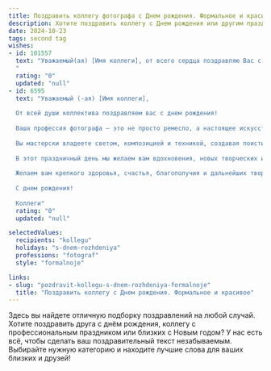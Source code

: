 ```yaml
---
title: Поздравить коллегу фотографа c Днем рождения. Формальное и красивое
description: Хотите поздравить коллегу c Днем рождения или другим праздником? Наш ИИ создаст незабываемое поздравление, а вы обязательно выделитесь среди других.  
date: 2024-10-23
tags: second tag
wishes:
- id: 101557
  text: "Уважаемый(ая) [Имя коллеги], от всего сердца поздравляю Вас с Днём рождения! Желаю Вам вдохновения, новых творческих успехов в Вашей прекрасной профессии фотографа, ярких кадров и благодарных зрителей. Пусть каждый день будет наполнен радостью, счастьем и  успехом!
  "
  rating: "0"
  updated: "null"
- id: 6595
  text: "Уважаемый (-ая) [Имя коллеги],
  
  От всей души коллектива поздравляем вас с днем рождения!
  
  Ваша профессия фотографа — это не просто ремесло, а настоящее искусство. Ваши фотографии не только запечатлевают моменты, но и передают эмоции, создают воспоминания.
  
  Вы мастерски владеете светом, композицией и техникой, создавая поистине шедевры, которые останутся с нами на долгие годы.
  
  В этот праздничный день мы желаем вам вдохновения, новых творческих идей и благодарных клиентов. Пусть ваша камера всегда будет заряжена, а объектив поймает самые яркие кадры.
  
  Желаем вам крепкого здоровья, счастья, благополучия и дальнейших творческих успехов.
  
  С днем рождения!
  
  Коллеги"
  rating: "0"
  updated: "null"

selectedValues:
  recipients: "kollegu"
  holidays: "s-dnem-rozhdeniya"
  professions: "fotograf"
  style: "formalnoje"

links:
- slug: "pozdravit-kollegu-s-dnem-rozhdeniya-formalnoje"
  title: "Поздравить коллегу c Днем рождения. Формальное и красивое"
---
```


Здесь вы найдете отличную подборку поздравлений на любой случай.
Хотите поздравить друга с днём рождения, коллегу с профессиональным праздником или близких с Новым годом? У нас есть всё, чтобы сделать ваш поздравительный текст незабываемым. Выбирайте нужную категорию и находите лучшие слова для ваших близких и друзей!
